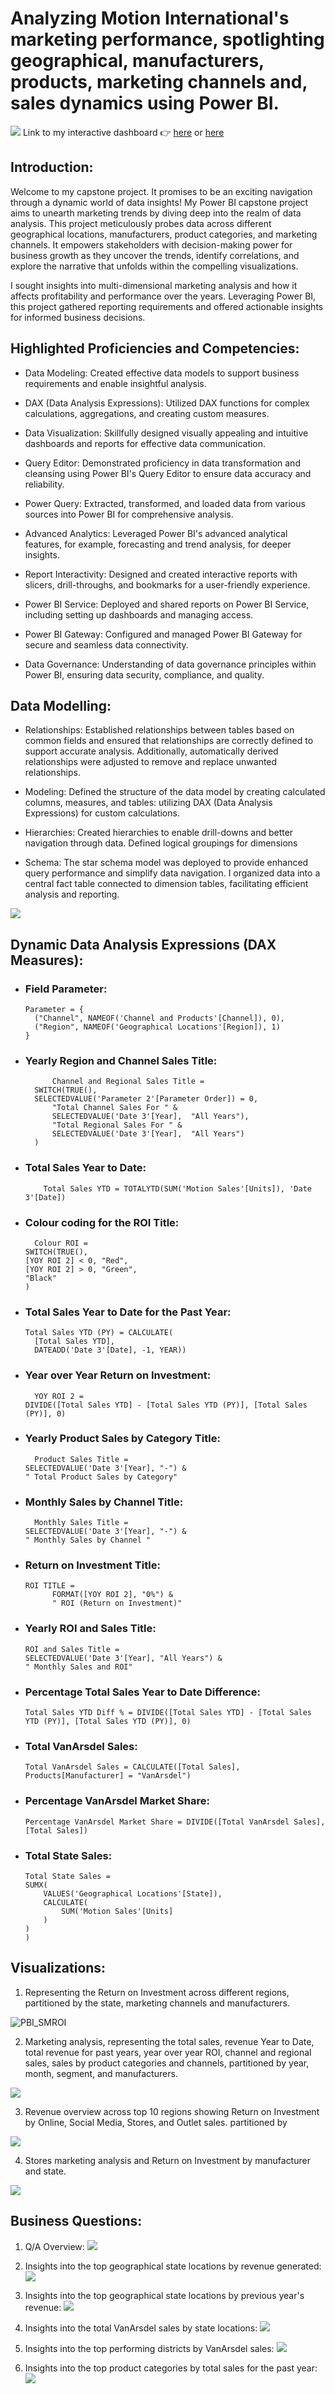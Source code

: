# Analyzing Motion International's marketing performance, spotlighting geographical, manufacturers, products, marketing channels and, sales dynamics using Power BI.

![](PBI_May_25.png)
Link to my interactive dashboard 👉 [here](https://app.powerbi.com/links/4eS1xHtH-E?ctid=5aed691c-fa14-4f28-8380-fbd6b5058693&pbi_source=linkShare&bookmarkGuid=a28d15cc-3f58-4643-be5c-eb3e7198ee03) or [here](https://app.powerbi.com/view?r=eyJrIjoiZDZjYjAzZWQtNWJmMi00NWEwLThmNzEtMTZjOTA1NTcyNGU3IiwidCI6IjVhZWQ2OTFjLWZhMTQtNGYyOC04MzgwLWZiZDZiNTA1ODY5MyJ9)

## Introduction:
Welcome to my capstone project. It promises to be an exciting navigation through a dynamic world of data insights! My Power BI capstone project aims to unearth marketing trends by diving deep into the realm of data analysis. This project meticulously probes data across different geographical locations, manufacturers, product categories, and marketing channels. It empowers stakeholders with decision-making power for business growth as they uncover the trends, identify correlations, and explore the narrative that unfolds within the compelling visualizations.

I sought insights into multi-dimensional marketing analysis and how it affects profitability and performance over the years. Leveraging Power BI, this project gathered reporting requirements and offered actionable insights for informed business decisions.


## Highlighted Proficiencies and Competencies:
* Data Modeling: Created effective data models to support business requirements and enable insightful analysis.

* DAX (Data Analysis Expressions): Utilized DAX functions for complex calculations, aggregations, and creating custom measures.

* Data Visualization: Skillfully designed visually appealing and intuitive dashboards and reports for effective data communication.

* Query Editor: Demonstrated proficiency in data transformation and cleansing using Power BI's Query Editor to ensure data accuracy and reliability.

* Power Query: Extracted, transformed, and loaded data from various sources into Power BI for comprehensive analysis.

* Advanced Analytics: Leveraged Power BI's advanced analytical features, for example, forecasting and trend analysis, for deeper insights.

* Report Interactivity: Designed and created interactive reports with slicers, drill-throughs, and bookmarks for a user-friendly experience.

* Power BI Service: Deployed and shared reports on Power BI Service, including setting up dashboards and managing access.

* Power BI Gateway: Configured and managed Power BI Gateway for secure and seamless data connectivity.

* Data Governance: Understanding of data governance principles within Power BI, ensuring data security, compliance, and quality.


## Data Modelling:
* Relationships: Established relationships between tables based on common fields and ensured that relationships are correctly defined to support accurate analysis. Additionally, automatically derived relationships were adjusted to remove and replace unwanted relationships.

* Modeling: Defined the structure of the data model by creating calculated columns, measures, and tables: utilizing DAX (Data Analysis Expressions) for custom calculations.

* Hierarchies: Created hierarchies to enable drill-downs and better navigation through data. Defined logical groupings for dimensions

* Schema: The star schema model was deployed to provide enhanced query performance and simplify data navigation. I organized data into a central fact table connected to dimension tables, facilitating efficient analysis and reporting. 

![](PBI_Modelling.png)

## Dynamic Data Analysis Expressions (DAX Measures):

* ### Field Parameter:

      Parameter = {
        ("Channel", NAMEOF('Channel and Products'[Channel]), 0),
        ("Region", NAMEOF('Geographical Locations'[Region]), 1)
      }
* ### Yearly Region and Channel Sales Title:
 
            Channel and Regional Sales Title = 
        SWITCH(TRUE(),
        SELECTEDVALUE('Parameter 2'[Parameter Order]) = 0, 
            "Total Channel Sales For " & 
            SELECTEDVALUE('Date 3'[Year],  "All Years"),
            "Total Regional Sales For " & 
            SELECTEDVALUE('Date 3'[Year],  "All Years")
        )

* ### Total Sales Year to Date:
   
          Total Sales YTD = TOTALYTD(SUM('Motion Sales'[Units]), 'Date 3'[Date])
* ### Colour coding for the ROI Title:

        Colour ROI = 
      SWITCH(TRUE(),
      [YOY ROI 2] < 0, "Red",
      [YOY ROI 2] > 0, "Green",
      "Black"
      )
* ### Total Sales Year to Date for the Past Year:

      Total Sales YTD (PY) = CALCULATE(
        [Total Sales YTD],
        DATEADD('Date 3'[Date], -1, YEAR))
* ### Year over Year Return on Investment:

        YOY ROI 2 = 
      DIVIDE([Total Sales YTD] - [Total Sales YTD (PY)], [Total Sales (PY)], 0)
* ### Yearly Product Sales by Category Title:

        Product Sales Title = 
      SELECTEDVALUE('Date 3'[Year], "-") & 
      " Total Product Sales by Category"
* ### Monthly Sales by Channel Title:

        Monthly Sales Title = 
      SELECTEDVALUE('Date 3'[Year], "-") & 
      " Monthly Sales by Channel "
* ### Return on Investment Title:

      ROI TITLE = 
            FORMAT([YOY ROI 2], "0%") & 
            " ROI (Return on Investment)"
* ### Yearly ROI and Sales Title:

      ROI and Sales Title = 
      SELECTEDVALUE('Date 3'[Year], "All Years") & 
      " Monthly Sales and ROI"
* ### Percentage Total Sales Year to Date Difference:

      Total Sales YTD Diff % = DIVIDE([Total Sales YTD] - [Total Sales YTD (PY)], [Total Sales YTD (PY)], 0)
* ### Total VanArsdel Sales:

      Total VanArsdel Sales = CALCULATE([Total Sales], Products[Manufacturer] = "VanArsdel")
* ### Percentage VanArsdel Market Share:

      Percentage VanArsdel Market Share = DIVIDE([Total VanArsdel Sales], [Total Sales])
* ### Total State Sales:

      Total State Sales = 
      SUMX(
          VALUES('Geographical Locations'[State]),
          CALCULATE(
              SUM('Motion Sales'[Units]
          )
      )
      )

## Visualizations:
1. Representing the Return on Investment across different regions, partitioned by the state, marketing channels and manufacturers.

![PBI_SMROI](https://github.com/Encyclobinafix/Marketing-Analysis-for-Motion-Inc-showcasing-product-and-sales-performance./assets/131128307/9ab0a945-c651-4dba-9156-e3e2f1582dd1)

2. Marketing analysis, representing the total sales, revenue Year to Date, total revenue for past years, year over year ROI, channel and regional sales, sales by product categories and channels, partitioned by year, month, segment, and manufacturers.

![](PBI_Exec_Summary.png)

3. Revenue overview across top 10 regions showing Return on Investment by Online, Social Media, Stores, and Outlet sales. partitioned by 

![](PBI_Top10_RegSales.png)

4. Stores marketing analysis and Return on Investment by manufacturer and state.

![](PBI_StoresROI.png)

## Business Questions:
1. Q/A Overview:
![](PBI_AllQ.png)

2. Insights into the top geographical state locations by revenue generated:
![](PBI_Q1.png)

3. Insights into the top geographical state locations by previous year's revenue:
![](PBI_Q2.png)

4. Insights into the total VanArsdel sales by state locations:
![](PBI_Q3.png)

5. Insights into the top performing districts by VanArsdel sales:
![](PBI_Q4.png)

6. Insights into the top product categories by total sales for the past year:
![](PBI_Q5.png)




